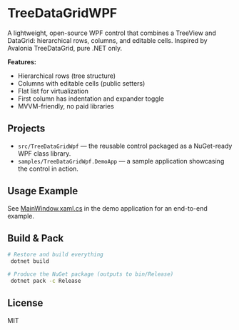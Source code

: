 # TreeDataGridWPF

A lightweight, open-source WPF control that combines a TreeView and DataGrid: hierarchical rows, columns, and editable cells. Inspired by Avalonia TreeDataGrid, pure .NET only.

**Features:**
- Hierarchical rows (tree structure)
- Columns with editable cells (public setters)
- Flat list for virtualization
- First column has indentation and expander toggle
- MVVM-friendly, no paid libraries

## Projects
- `src/TreeDataGridWpf` &mdash; the reusable control packaged as a NuGet-ready WPF class library.
- `samples/TreeDataGridWpf.DemoApp` &mdash; a sample application showcasing the control in action.

## Usage Example
See [MainWindow.xaml.cs](./samples/TreeDataGridWpf.DemoApp/MainWindow.xaml.cs) in the demo application for an end-to-end example.

## Build & Pack
```bash
# Restore and build everything
 dotnet build

# Produce the NuGet package (outputs to bin/Release)
 dotnet pack -c Release
```

## License
MIT
